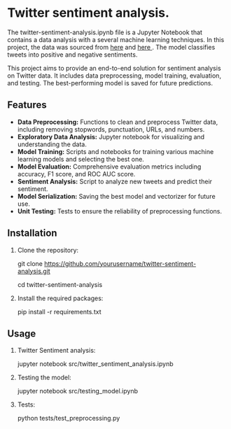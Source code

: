 # Twitter sentiment analysis.

The twitter-sentiment-analysis.ipynb file is a Jupyter Notebook that contains a data analysis with a several machine learning techniques. In this project, the data was sourced from <a href="https://www.kaggle.com/datasets/kazanova/sentiment140">here</a> and <a href="https://www.kaggle.com/datasets/jp797498e/twitter-entity-sentiment-analysis">here </a>. The model classifies tweets into positive and negative sentiments. 

This project aims to provide an end-to-end solution for sentiment analysis on Twitter data. It includes data preprocessing, model training, evaluation, and testing. The best-performing model is saved for future predictions.


## Features

- **Data Preprocessing:** Functions to clean and preprocess Twitter data, including removing stopwords, punctuation, URLs, and numbers.
- **Exploratory Data Analysis:** Jupyter notebook for visualizing and understanding the data.
- **Model Training:** Scripts and notebooks for training various machine learning models and selecting the best one.
- **Model Evaluation:** Comprehensive evaluation metrics including accuracy, F1 score, and ROC AUC score.
- **Sentiment Analysis:** Script to analyze new tweets and predict their sentiment.
- **Model Serialization:** Saving the best model and vectorizer for future use.
- **Unit Testing:** Tests to ensure the reliability of preprocessing functions.


## Installation

1. Clone the repository:

   git clone https://github.com/yourusername/twitter-sentiment-analysis.git
   
   cd twitter-sentiment-analysis

2. Install the required packages:

   pip install -r requirements.txt

## Usage

1. Twitter Sentiment analysis:
   
   jupyter notebook src/twitter_sentiment_analysis.ipynb

2. Testing the model:
   
   jupyter notebook src/testing_model.ipynb

3. Tests:
   
   python tests/test_preprocessing.py
